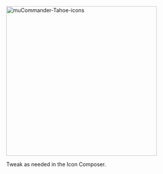 <img width="400" height="396" alt="muCommander-Tahoe-icons" src="https://github.com/user-attachments/assets/941d8470-df0f-4ab7-93a6-c57075c95c1d" />

Tweak as needed in the Icon Composer.
